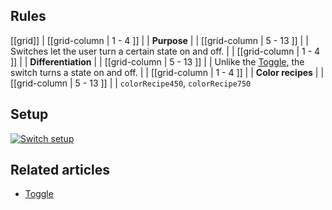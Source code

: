 ## Rules

[[grid]]
| [[grid-column | 1 - 4 ]]
| | **Purpose**
|
| [[grid-column | 5 - 13 ]]
| |  Switches let the user turn a certain state on and off.
|
| [[grid-column | 1 - 4 ]]
| | **Differentiation**
|
| [[grid-column | 5 - 13 ]]
| |  Unlike the [Toggle](/pattern/Toggle?styleguide-components-enabled=true&react--core-components-enabled=true&core-components-enabled=true&appearance-enabled=true), the switch turns a state on and off.
|
| [[grid-column | 1 - 4 ]]
| | **Color recipes**
|
| [[grid-column | 5 - 13 ]]
| |  `colorRecipe450`, `colorRecipe750`

## Setup

[![Switch setup](/api/static/documentation/components/switch/switch_setup.png)](/api/static/documentation/components/switch/switch_setup.png)

## Related articles

- [Toggle](/pattern/Toggle?styleguide-components-enabled=true&react--core-components-enabled=true&core-components-enabled=true&appearance-enabled=true)
